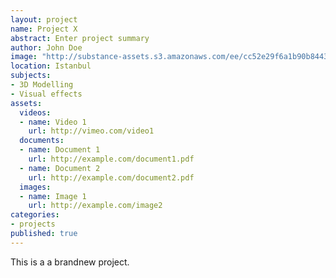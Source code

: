 ```yaml
---
layout: project
name: Project X
abstract: Enter project summary
author: John Doe
image: "http://substance-assets.s3.amazonaws.com/ee/cc52e29f6a1b90b8443ad296b00c8d/physics.png"
location: Istanbul
subjects:
- 3D Modelling
- Visual effects
assets:
  videos:
  - name: Video 1
    url: http://vimeo.com/video1
  documents: 
  - name: Document 1
    url: http://example.com/document1.pdf
  - name: Document 2
    url: http://example.com/document2.pdf
  images:
  - name: Image 1
    url: http://example.com/image2
categories:
- projects
published: true
---
```


This is a a brandnew project.